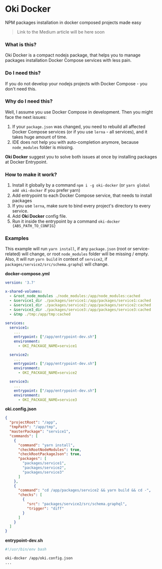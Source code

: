 # Oki Docker
NPM packages installation in docker composed projects made easy

> Link to the Medium article will be here soon

### What is this?

Oki Docker is a compact nodejs package, that helps you to manage packages installation Docker Compose services with less pain.

### Do I need this?

If you do not develop your nodejs projects with Docker Compose - you don't need this.

### Why do I need this?

Well, I assume you use Docker Compose in development. Then you might face the next issues:
1. If your `package.json` was changed, you need to rebuild all affected Docker Compose services (or if you use `lerna` - all services), and it takes huge amount of time.
2. IDE does not help you with auto-completion anymore, because `node_modules` folder is missing.

**Oki Docker** suggest you to solve both issues at once by installing packages at Docker Entrypoint.

### How to make it work?

1. Install it globally by a command `npm i -g oki-docker` (or `yarn global add oki-docker` if you prefer yarn)
2. Add entrypoint to each Docker Compose service, that needs to install packages
3. If you use `lerna`, make sure to bind every project's directory to every service.
4. Add **Oki Docker** config file.
5. Run it inside the entrypoint by a command `oki-docker {ABS_PATH_TO_CONFIG}`

### Examples

This example will run `yarn install`, if any `package.json` (root or service-related) will change, or root `node_modules` folder will be missing / empty.
Also, it will run `yarn build` in context of `service2`, if `packages/service2/src/schema.graphql` will change.

**docker-compose.yml**

```yaml
version: '3.7'

x-shared-volumes:
  - &root_node_modules ./node_modules:/app/node_modules:cached
  - &service1_dir ./packages/service1:/app/packages/service1:cached
  - &service1_dir ./packages/service2:/app/packages/service2:cached
  - &service3_dir ./packages/service3:/app/packages/service3:cached
  - &tmp ./tmp:/app/tmp:cached
    
services:
  service1:
    ...
    entrypoint: ["/app/entrypoint-dev.sh"]
    environment:
      - OKI_PACKAGE_NAME=service1

  service2:
    ...
    entrypoint: ["/app/entrypoint-dev.sh"]
    environment:
      - OKI_PACKAGE_NAME=service2

  service3:
    ...
    entrypoint: ["/app/entrypoint-dev.sh"]
    environment:
      - OKI_PACKAGE_NAME=service3
```

**oki.config.json**

```json
{
  "projectRoot": "/app",
  "tmpPath": "/app/tmp",
  "masterPackage": "service1",
  "commands": [
    {
      "command": "yarn install",
      "checkRootNodeModules": true,
      "checkRootPackageJson": true,
      "packages": [
        "packages/service1",
        "packages/service2",
        "packages/service3"
      ]
    },
    {
      "command": "cd /app/packages/service2 && yarn build && cd -",
      "checks": [
        {
          "src": "packages/service2/src/schema.graphql",
          "trigger": "diff"
        }
      ]
    }
  ]
}
```

**entrypoint-dev.sh**

```bash
#!/usr/bin/env bash

oki-docker /app/oki.config.json
...
```
